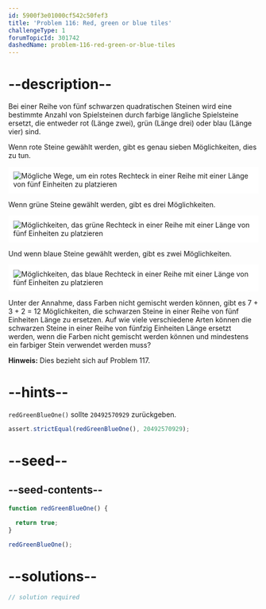```yaml
---
id: 5900f3e01000cf542c50fef3
title: 'Problem 116: Red, green or blue tiles'
challengeType: 1
forumTopicId: 301742
dashedName: problem-116-red-green-or-blue-tiles
---
```


# --description--

Bei einer Reihe von fünf schwarzen quadratischen Steinen wird eine bestimmte Anzahl von Spielsteinen durch farbige längliche Spielsteine ersetzt, die entweder rot (Länge zwei), grün (Länge drei) oder blau (Länge vier) sind.

Wenn rote Steine gewählt werden, gibt es genau sieben Möglichkeiten, dies zu tun.

<img class="img-responsive center-block" alt="Mögliche Wege, um ein rotes Rechteck in einer Reihe mit einer Länge von fünf Einheiten zu platzieren" src="https://cdn.freecodecamp.org/curriculum/project-euler/red-green-or-blue-tiles-1.png" style="background-color: white; padding: 10px;" />

Wenn grüne Steine gewählt werden, gibt es drei Möglichkeiten.

<img class="img-responsive center-block" alt="Möglichkeiten, das grüne Rechteck in einer Reihe mit einer Länge von fünf Einheiten zu platzieren" src="https://cdn.freecodecamp.org/curriculum/project-euler/red-green-or-blue-tiles-2.png" style="background-color: white; padding: 10px;" />

Und wenn blaue Steine gewählt werden, gibt es zwei Möglichkeiten.

<img class="img-responsive center-block" alt="Möglichkeiten, das blaue Rechteck in einer Reihe mit einer Länge von fünf Einheiten zu platzieren" src="https://cdn.freecodecamp.org/curriculum/project-euler/red-green-or-blue-tiles-3.png" style="background-color: white; padding: 10px;" />

Unter der Annahme, dass Farben nicht gemischt werden können, gibt es 7 + 3 + 2 = 12 Möglichkeiten, die schwarzen Steine in einer Reihe von fünf Einheiten Länge zu ersetzen. Auf wie viele verschiedene Arten können die schwarzen Steine in einer Reihe von fünfzig Einheiten Länge ersetzt werden, wenn die Farben nicht gemischt werden können und mindestens ein farbiger Stein verwendet werden muss?

**Hinweis:** Dies bezieht sich auf Problem 117.

# --hints--

`redGreenBlueOne()` sollte `20492570929` zurückgeben.

```js
assert.strictEqual(redGreenBlueOne(), 20492570929);
```

# --seed--

## --seed-contents--

```js
function redGreenBlueOne() {

  return true;
}

redGreenBlueOne();
```

# --solutions--

```js
// solution required
```
